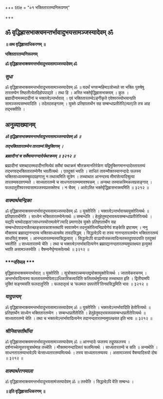 +++
title = "०१ भक्तितारतम्यनिरूपणम्"

+++


## ॐ वृद्धिह्रासभाक्त्वमन्तर्भावादुभयसामञ्जस्यादेवम् ॐ

**॥ अथ वृद्धिह्रासाधिकरणम् ॥**

**भक्तितारतम्यनिरूपणम्**

**ॐ वृद्धिह्रासभाक्त्वमन्तर्भावादुभयसामञ्जस्यादेवम् ॐ**

### ***सुधा***

ॐ वृद्धिह्रासभाक्त्वमन्तर्भावादुभयसामञ्जस्यादेवम् ॐ ॥ यदर्थं भगवन्महिमाऽत्रोच्यते सा भक्तिः पुरुषेषु तारतम्येन तिष्ठतीत्येतदिहोपपाद्यते । तथा हि । अस्ति भक्तेर्वृद्धिह्रासभाक्त्वम् । कुतः । ब्रह्मादीनामस्मदादीनां च भक्तत्वेऽन्तर्भावात् । एवं भक्तितारतम्येऽङ्गीकृते एवेश्वरस्योभयान्प्रति सामञ्जस्यसम्भवादिति । तदेतदसङ्गतम् । युक्तेः प्रतिज्ञातार्थेन सह सम्बन्धाप्रतीतेरि(त्यत)ति तत्र आह तद्भक्तीति ।

## **अनुव्याख्यानम्**

***ॐ वृद्धिह्रासभाक्त्वमन्तर्भावादुभयसामञ्जस्यादेवम् ॐ ॥***

***तद्भक्तितारतम्येन तारतम्यं विमुक्तिगम् ।***

***ब्रह्मादीनां च सर्वेषामानन्दादेर्यथाक्रमम् ॥ ३२१२ ॥***

ब्रह्मादीनां चशब्दादस्मदादीनामित्येवं सर्वेषां यथाक्रमं श्रौतक्रमानतिरेकेण यद्विमुक्तिगमानन्दादेस्तारतम्यं तद्भगवद्भक्तितारतम्येनैव भवतीत्यर्थः । एतदुक्तं भवति । साधितं तावन्मौक्तस्यानन्दादेः फलस्य भक्तिसाध्यत्वमम्बुवदग्रहणात्तु न तथात्वमिति सूत्रेण । तच्चाथात आनन्दस्य मीमांसेत्यादिश्रुत्या तारतम्यवदवगम्यते । साध्यतारतम्ये च साधनतारतम्यमावश्यकम् । अन्यथा तस्याकस्मिकत्वप्रसङ्गात् । फलदातुरीश्वरस्यासामञ्जस्यप्रसक्तेश्च । न चैवम् । अतोऽस्ति भक्तेर्वृद्धिह्रासभाक्त्वमिति ॥ ३२१२ ॥

### ***वाक्यार्थचन्द्रिका***

ॐ वृद्धिह्रासभाक्त्वमन्तर्भावादुभयसामञ्जस्यादेवम् ॐ ॥ युक्तेरिति । भक्तत्वेऽन्तर्भावाख्ययुक्तेरित्यर्थः ॥ प्रतिज्ञातार्थेनेति । साध्येन भक्तितारतम्येनेत्यर्थः ॥ सम्बन्धेति । हेतुहेतुमद्भावरूपसम्बन्धाप्रतीतेरित्यर्थः । यद्यपि भाष्योदाहृता‘त्साधनस्योत्तमत्वेने’त्यादि प्रमाणादेव युक्तेः प्रतिज्ञातार्थेन सह सम्बन्धोपपादनान्नैतच्छङ्कावकाशस्तथापि स्ववाक्येन तदनुक्तेरित्यभिप्रायेणेयं शङ्केति द्रष्टव्यम् । ननु मौक्तस्य ब्रह्माद्यानन्दस्य भक्तिसाध्यत्वमेव तावदसिद्धम् । सिद्धत्वेऽपि वा तस्य नानन्दतारतम्येन भक्तितारतम्यं साधयितुं शक्यम् । आनन्दतारतम्यस्यासिद्धत्वात् । सिद्धत्वेऽपि वाऽप्रयोजकत्वादित्यतस्तदुपपादयति एतदुक्तं भवतीति ॥ साध्यतारतम्ये चेति । तथा च भक्तत्वेऽन्तर्भावादित्यनेन ब्रह्माद्यानन्दतारतम्यमुपलक्ष्यत इत्युक्तं भवति असामञ्जस्येति । वैषम्यनैर्घृण्यरूपेत्यर्थः ॥ ३२१२ ॥

### ***परिमल ***

वृद्धिह्रासभाक्त्वमन्तर्भावात् ॥ युक्तेरिति । सूत्रोक्तपञ्चम्यन्तद्वयोक्तयुक्तेरित्यर्थः । जातावेकवचनम् । अन्तर्भावादित्यस्य फलतारतम्योपेताऽऽधिकारिकत्वादिति फलितार्थमुपेत्याह तच्चाथात इति । द्वितीयामपि युक्तिं सङ्गमयति फलदातुरिति । फलदातृत्वं च ‘फलमत उपपत्तेरि’तिनयसिद्धमिति भावः ॥ ३२१२ ॥

### ***यादुपत्यम्***

ॐ वृद्धिह्रासभाक्त्वमन्तर्भावादुभयसामञ्जस्यादेवम् ॐ ॥ युक्तेरिति । भक्तत्वेऽन्तर्भावादिति हेतोरित्यर्थः ॥ प्रतिज्ञार्थेन साध्येन भक्तितारतम्येन । सम्बन्धाप्रतीतेरिति । हेतुहेतुमद्भावरूपसम्बन्धाप्रतीतेरित्यर्थः ॥ साध्यतारतम्ये चेति । तथा च भक्तत्वेऽन्तर्भावादित्यनेन तदानन्दतारतम्यमुपलक्ष्यत इति भावः ॥ ३२१२ ॥

### ***श्रीनिवासतीर्थीया***

ॐ वृद्धिह्रासभाक्त्वमन्तर्भावादुभयसामञ्जस्यादेवम् ॐ ॥ आनन्दादेः फलस्य तद्रूपफलस्य । दर्शनाच्चेत्युत्तरसूत्रार्थमाह तच्चेति । मौक्तमानन्दादिरूपं फलमित्यर्थः । साध्यतारतम्ये च सति ॥ अन्यथेति । साधनतारतम्याभावेऽपि चेत्साध्यतारतम्यमित्यर्थः । तस्य साध्यतारतम्यस्य । असामञ्जस्यं वैषम्यादिरूपो दोषः ॥ ३२१२ ॥

### ***वाक्यार्थरत्नमाला***

ॐ वृद्धिह्रासभाक्त्वमन्तर्भावादुभयसामंजस्यादेवम् ॐ ॥ तस्येति । सिद्धत्वेऽपि वेति सम्बन्धः ।

**॥ इति वृद्धिह्रासाधिकरणम् ॥**

